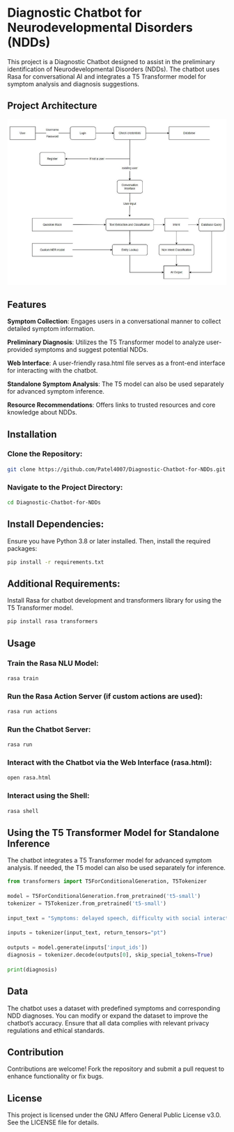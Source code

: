 # Diagnostic Chatbot for Neurodevelopmental Disorders (NDDs)

This project is a Diagnostic Chatbot designed to assist in the preliminary identification of Neurodevelopmental Disorders (NDDs). The chatbot uses Rasa for conversational AI and integrates a T5 Transformer model for symptom analysis and diagnosis suggestions.

## Project Architecture

![Architecture Diagram](Project%20Diagrams/Data%20Flow%20Diagram.png)

## Features

**Symptom Collection**: Engages users in a conversational manner to collect detailed symptom information.

**Preliminary Diagnosis**: Utilizes the T5 Transformer model to analyze user-provided symptoms and suggest potential NDDs.

**Web Interface**: A user-friendly rasa.html file serves as a front-end interface for interacting with the chatbot.

**Standalone Symptom Analysis**: The T5 model can also be used separately for advanced symptom inference.

**Resource Recommendations**: Offers links to trusted resources and core knowledge about NDDs.

## Installation

### Clone the Repository:

```bash
git clone https://github.com/Patel4007/Diagnostic-Chatbot-for-NDDs.git
```

### Navigate to the Project Directory:

```bash
cd Diagnostic-Chatbot-for-NDDs
```

## Install Dependencies:

Ensure you have Python 3.8 or later installed. Then, install the required packages:

```bash
pip install -r requirements.txt
```

## Additional Requirements:

Install Rasa for chatbot development and transformers library for using the T5 Transformer model.

```bash
pip install rasa transformers
```

## Usage

### Train the Rasa NLU Model:

```bash
rasa train
```

### Run the Rasa Action Server (if custom actions are used):

```bash
rasa run actions
```

### Run the Chatbot Server:

```bash
rasa run
```

### Interact with the Chatbot via the Web Interface (rasa.html):

```bash
open rasa.html
```

### Interact using the Shell:

```bash
rasa shell
```

## Using the T5 Transformer Model for Standalone Inference

The chatbot integrates a T5 Transformer model for advanced symptom analysis. If needed, the T5 model can also be used separately for inference.

```python
from transformers import T5ForConditionalGeneration, T5Tokenizer

model = T5ForConditionalGeneration.from_pretrained('t5-small')
tokenizer = T5Tokenizer.from_pretrained('t5-small')

input_text = "Symptoms: delayed speech, difficulty with social interaction"

inputs = tokenizer(input_text, return_tensors="pt")

outputs = model.generate(inputs['input_ids'])
diagnosis = tokenizer.decode(outputs[0], skip_special_tokens=True)

print(diagnosis)
```

## Data

The chatbot uses a dataset with predefined symptoms and corresponding NDD diagnoses. You can modify or expand the dataset to improve the chatbot’s accuracy. Ensure that all data complies with relevant privacy regulations and ethical standards.

## Contribution

Contributions are welcome! Fork the repository and submit a pull request to enhance functionality or fix bugs.

## License

This project is licensed under the GNU Affero General Public License v3.0. See the LICENSE file for details.
